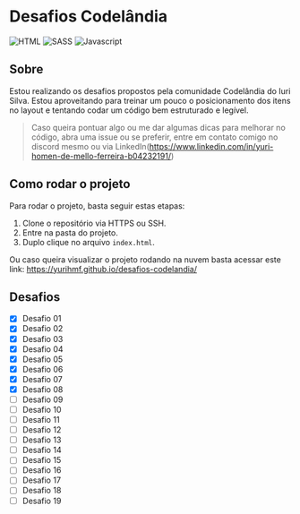 # Desafios Codelândia

![HTML](https://img.shields.io/badge/HTML5-E34F26?style=for-the-badge&logo=html5&logoColor=white)
![SASS](https://img.shields.io/badge/Sass-CC6699?style=for-the-badge&logo=sass&logoColor=white)
![Javascript](https://img.shields.io/badge/JavaScript-323330?style=for-the-badge&logo=javascript&logoColor=F7DF1E)

## Sobre

Estou realizando os desafios propostos pela comunidade Codelândia do Iuri Silva. Estou aproveitando para treinar um pouco o posicionamento dos itens no layout e tentando codar um código bem estruturado e legível.

> Caso queira pontuar algo ou me dar algumas dicas para melhorar no código, abra uma issue ou se preferir, entre em contato comigo no discord mesmo ou via LinkedIn(https://www.linkedin.com/in/yuri-homen-de-mello-ferreira-b04232191/)

## Como rodar o projeto

Para rodar o projeto, basta seguir estas etapas:

1. Clone o repositório via HTTPS ou SSH.
2. Entre na pasta do projeto.
3. Duplo clique no arquivo `index.html`.

Ou caso queira visualizar o projeto rodando na nuvem basta acessar este link: https://yurihmf.github.io/desafios-codelandia/

## Desafios

- [x] Desafio 01
- [x] Desafio 02
- [x] Desafio 03
- [x] Desafio 04
- [x] Desafio 05
- [x] Desafio 06
- [x] Desafio 07
- [x] Desafio 08
- [ ] Desafio 09
- [ ] Desafio 10
- [ ] Desafio 11
- [ ] Desafio 12
- [ ] Desafio 13
- [ ] Desafio 14
- [ ] Desafio 15
- [ ] Desafio 16
- [ ] Desafio 17
- [ ] Desafio 18
- [ ] Desafio 19